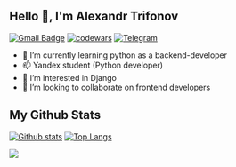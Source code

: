 ## Hello 👋, I'm Alexandr Trifonov

[![Gmail Badge](https://img.shields.io/badge/lordsanchez1@gmail.com-c14438?style=flat&logo=Gmail&logoColor=white&link=mailto:lordsanchez1@gmail.com)](mailto:lordsanchez1@gmail.com)
[![codewars](https://www.codewars.com/users/SanchezTrifonov/badges/micro)](https://www.codewars.com/users/SanchezTrifonov) 
[![Telegram](https://img.shields.io/badge/-telegram-red?color=blue&logo=telegram&logoColor=white)](https://t.me/lordsanchez)

- 🌱 I’m currently learning python as a backend-developer
- 📫 Yandex student (Python developer)
- 👀 I’m interested in Django
- 💞️ I’m looking to collaborate on frontend developers


## My Github Stats
[![Github stats](https://github-readme-stats.vercel.app/api?username=FFFSanchez&show_icons=true&include_all_commits=true)](https://github.com/FFFSanchez/github-readme-stats)
[![Top Langs](https://github-readme-stats.vercel.app/api/top-langs/?username=FFFSanchez&layout=compact)](https://github.com/FFFSanchez/github-readme-stats)

![](https://komarev.com/ghpvc/?username=FFFSanchez)
